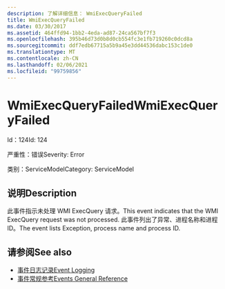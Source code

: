 ```yaml
---
description: 了解详细信息： WmiExecQueryFailed
title: WmiExecQueryFailed
ms.date: 03/30/2017
ms.assetid: 464ffd94-1bb2-4eda-ad87-24ca567bf7f3
ms.openlocfilehash: 395b46d73d0b8d0cb554fc3e1fb719260c0dcd8a
ms.sourcegitcommit: ddf7edb67715a5b9a45e3dd44536dabc153c1de0
ms.translationtype: MT
ms.contentlocale: zh-CN
ms.lasthandoff: 02/06/2021
ms.locfileid: "99759856"
---
```

# <a name="wmiexecqueryfailed"></a><span data-ttu-id="18a6f-103">WmiExecQueryFailed</span><span class="sxs-lookup"><span data-stu-id="18a6f-103">WmiExecQueryFailed</span></span>

<span data-ttu-id="18a6f-104">Id：124</span><span class="sxs-lookup"><span data-stu-id="18a6f-104">Id: 124</span></span>  
  
 <span data-ttu-id="18a6f-105">严重性：错误</span><span class="sxs-lookup"><span data-stu-id="18a6f-105">Severity: Error</span></span>  
  
 <span data-ttu-id="18a6f-106">类别：ServiceModel</span><span class="sxs-lookup"><span data-stu-id="18a6f-106">Category: ServiceModel</span></span>  
  
## <a name="description"></a><span data-ttu-id="18a6f-107">说明</span><span class="sxs-lookup"><span data-stu-id="18a6f-107">Description</span></span>  

 <span data-ttu-id="18a6f-108">此事件指示未处理 WMI ExecQuery 请求。</span><span class="sxs-lookup"><span data-stu-id="18a6f-108">This event indicates that the WMI ExecQuery request was not processed.</span></span> <span data-ttu-id="18a6f-109">此事件列出了异常、进程名称和进程 ID。</span><span class="sxs-lookup"><span data-stu-id="18a6f-109">The event lists Exception, process name and process ID.</span></span>  
  
## <a name="see-also"></a><span data-ttu-id="18a6f-110">请参阅</span><span class="sxs-lookup"><span data-stu-id="18a6f-110">See also</span></span>

- [<span data-ttu-id="18a6f-111">事件日志记录</span><span class="sxs-lookup"><span data-stu-id="18a6f-111">Event Logging</span></span>](index.md)
- [<span data-ttu-id="18a6f-112">事件常规参考</span><span class="sxs-lookup"><span data-stu-id="18a6f-112">Events General Reference</span></span>](events-general-reference.md)
